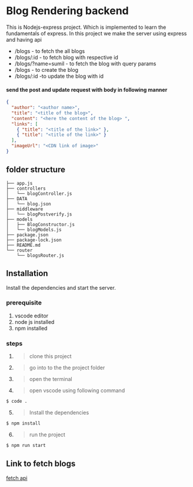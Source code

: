 # Blog Rendering backend

This is Nodejs-express project. Which is implemented to learn the fundamentals of express. In this project we make the server using express and having api

- /blogs - to fetch the all blogs
- /blogs/:id - to fetch blog with respective id
- /blogs/?name=sumil - to fetch the blog with query params
- /blogs - to create the blog
- /blogs/:id -to update the blog with id

#### send the post and update request with body in following manner

```json
{
  "author": "<author name>",
  "title": "<title of the blog>",
  "content": "<here the content of the blog> ",
  "links": [
    { "title": "<title of the link>" },
    { "title": "<title of the link>" }
  ],
  "imageUrl": "<CDN link of image>"
}
```

## folder structure

```
├── app.js
├── controllers
│   └── blogController.js
├── DATA
│   └── blog.json
├── middleware
│   └── blogPostverify.js
├── models
│   ├── BlogConstructor.js
│   └── blogModels.js
├── package.json
├── package-lock.json
├── README.md
└── router
    └── blogsRouter.js
```

## Installation

Install the dependencies and start the server.

### prerequisite

1. vscode editor
2. node js installed
3. npm installed

### steps

1. > clone this project
2. > go into to the the project folder
3. > open the terminal

4. > open vscode using following command

```sh
$ code .
```

5. > Install the dependencies

```sh
$ npm install

```

6. > run the project

```sh
$ npm run start
```

## Link to fetch blogs

[fetch api](https://blog-app-raweng.herokuapp.com/)
